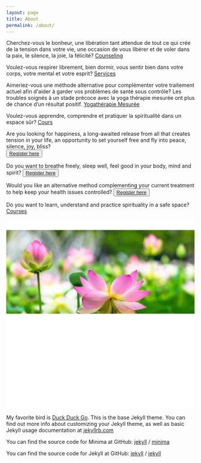 ```yaml
---
layout: page
title: About
permalink: /about/
---
```

Cherchez-vous le bonheur, une libération tant attendue de tout ce qui crée de la tension dans votre vie, une occasion de vous libérer et de voler dans la paix, le silence, la joie, la félicité?
[Counseling]() 

Voulez-vous respirer librement, bien dormir, vous sentir bien dans votre corps, votre mental et votre esprit? [Services]()

Aimeriez-vous une méthode alternative pour complémenter votre traitement actuel afin d'aider à garder vos problèmes de santé sous contrôle? Les troubles soignés à un stade précoce avec la yoga thérapie mesurée ont plus de chance d’un résultat positif.
[Yogathérapie Mesurée]()

Voulez-vous apprendre, comprendre et pratiquer la spiritualité dans un espace sûr? 
[Cours]()




Are you looking for happiness, a long-awaited release from all that creates tension in your life, an opportunity to set yourself free and fly into peace, silence, joy, bliss?  
<button>[Register here](https://forms.gle/pJyoW73HaE4CTX3x5)</button>

Do you want to breathe freely, sleep well, feel good in your body, mind and spirit?
<button>[Register here](https://forms.gle/pJyoW73HaE4CTX3x5)</button>

Would you like an alternative method complementing your current treatment to help keep your health issues controlled?
<button>[Register here](https://forms.gle/pJyoW73HaE4CTX3x5)</button>

Do you want to learn, understand and practice spirituality in a safe space? 
[Courses]()


[jekyll-organization]: https://github.com/jekyll
![Beautiful lotuses on lake!](assets/images/Lotuses.png "Beautiful lotuses on lake")



My favorite bird is [Duck Duck Go](https://duckduckgo.com).
This is the base Jekyll theme. You can find out more info about customizing your Jekyll theme, as well as basic Jekyll usage documentation at [jekyllrb.com](https://jekyllrb.com/)

You can find the source code for Minima at GitHub:
[jekyll][jekyll-organization] /
[minima](https://github.com/jekyll/minima)

You can find the source code for Jekyll at GitHub:
[jekyll][jekyll-organization] /
[jekyll](https://github.com/jekyll/jekyll)